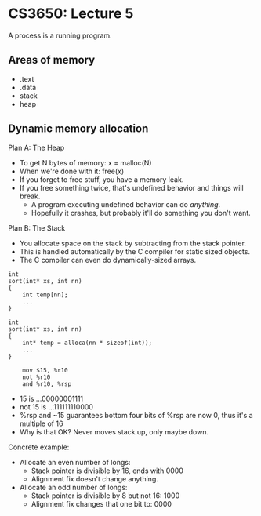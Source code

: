
# CS3650: Lecture 5

A process is a running program.


## Areas of memory

 - .text
 - .data
 - stack
 - heap
 
## Dynamic memory allocation

Plan A: The Heap
 
 - To get N bytes of memory: x = malloc(N)
 - When we're done with it: free(x)
 - If you forget to free stuff, you have a memory leak.
 - If you free something twice, that's undefined behavior and things
   will break.
   - A program executing undefined behavior can do *anything*.
   - Hopefully it crashes, but probably it'll do something you don't want.

Plan B: The Stack

 - You allocate space on the stack by subtracting from the stack
   pointer.
 - This is handled automatically by the C compiler for static sized
   objects.
 - The C compiler can even do dynamically-sized arrays.

```
int 
sort(int* xs, int nn)
{
    int temp[nn];
    ...
}
```

```
int 
sort(int* xs, int nn)
{
    int* temp = alloca(nn * sizeof(int));
    ...
}
```



```
    mov $15, %r10
    not %r10
    and %r10, %rsp
```

 * 15 is ...00000001111
 * not 15 is ...111111110000
 * %rsp and ~15 guarantees bottom four bits of %rsp are
   now 0, thus it's a multiple of 16
 * Why is that OK? Never moves stack up, only maybe down.

Concrete example:

 - Allocate an even number of longs:
   - Stack pointer is divisible by 16, ends with 0000 
   - Alignment fix doesn't change anything.
 - Allocate an odd number of longs:
   - Stack pointer is divisible by 8 but not 16: 1000
   - Alignment fix changes that one bit to: 0000
   
 
 






 











